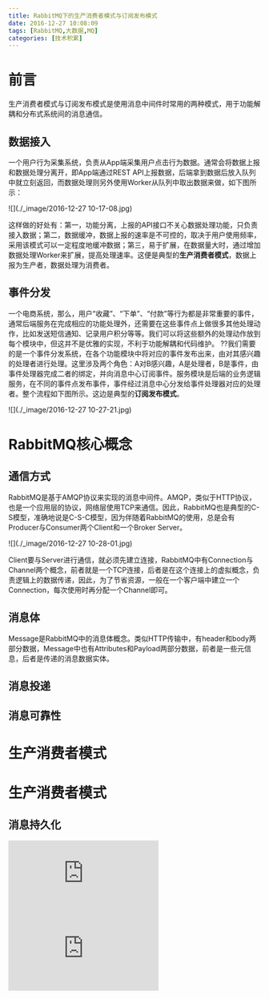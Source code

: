 ```yaml
---
title: RabbitMQ下的生产消费者模式与订阅发布模式
date: 2016-12-27 10:08:09
tags: [RabbitMQ,大数据,MQ]
categories: [技术积累]
---
```

# 前言
生产消费者模式与订阅发布模式是使用消息中间件时常用的两种模式，用于功能解耦和分布式系统间的消息通信。
## 数据接入
一个用户行为采集系统，负责从App端采集用户点击行为数据。通常会将数据上报和数据处理分离开，即App端通过REST API上报数据，后端拿到数据后放入队列中就立刻返回，而数据处理则另外使用Worker从队列中取出数据来做，如下图所示：

![](./_image/2016-12-27 10-17-08.jpg)

这样做的好处有：第一，功能分离，上报的API接口不关心数据处理功能，只负责接入数据；第二，数据缓冲，数据上报的速率是不可控的，取决于用户使用频率，采用该模式可以一定程度地缓冲数据；第三，易于扩展，在数据量大时，通过增加数据处理Worker来扩展，提高处理速率。这便是典型的**生产消费者模式**，数据上报为生产者，数据处理为消费者。
## 事件分发
一个电商系统，那么，用户“收藏”、“下单”、“付款”等行为都是非常重要的事件，通常后端服务在完成相应的功能处理外，还需要在这些事件点上做很多其他处理动作，比如发送短信通知、记录用户积分等等。我们可以将这些额外的处理动作放到每个模块中，但这并不是优雅的实现，不利于功能解耦和代码维护。 
??我们需要的是一个事件分发系统，在各个功能模块中将对应的事件发布出来，由对其感兴趣的处理者进行处理。这里涉及两个角色：A对B感兴趣，A是处理者，B是事件，由事件处理器完成二者的绑定，并向消息中心订阅事件。服务模块是后端的业务逻辑服务，在不同的事件点发布事件，事件经过消息中心分发给事件处理器对应的处理者。整个流程如下图所示。这边是典型的**订阅发布模式**。

![](./_image/2016-12-27 10-27-21.jpg)

# RabbitMQ核心概念
## 通信方式
RabbitMQ是基于AMQP协议来实现的消息中间件。AMQP，类似于HTTP协议，也是一个应用层的协议，网络层使用TCP来通信。因此，RabbitMQ也是典型的C-S模型，准确地说是C-S-C模型，因为伴随着RabbitMQ的使用，总是会有Producer与Consumer两个Client和一个Broker Server。

![](./_image/2016-12-27 10-28-01.jpg)

Client要与Server进行通信，就必须先建立连接，RabbitMQ中有Connection与Channel两个概念，前者就是一个TCP连接，后者是在这个连接上的虚拟概念，负责逻辑上的数据传递，因此，为了节省资源，一般在一个客户端中建立一个Connection，每次使用时再分配一个Channel即可。
## 消息体
Message是RabbitMQ中的消息体概念。类似HTTP传输中，有header和body两部分数据，Message中也有Attributes和Payload两部分数据，前者是一些元信息，后者是传递的消息数据实体。
## 消息投递
## 消息可靠性
# 生产消费者模式
# 生产消费者模式
## 消息持久化
![](http://www.itdadao.com/articles/c15a901095p0.html)
![](http://www.cnblogs.com/xiazh/archive/2011/04/29/2004859.html)

